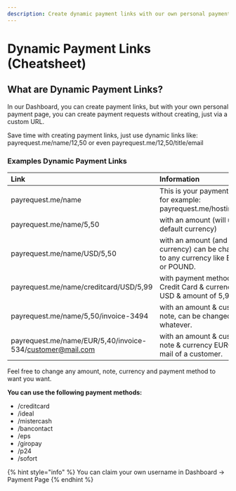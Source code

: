 ```yaml
---
description: Create dynamic payment links with our own personal payment page
---
```


# Dynamic Payment Links \(Cheatsheet\)

## What are Dynamic Payment Links?

In our Dashboard, you can create payment links, but with your own personal payment page, you can create payment requests without creating, just via a custom URL.

Save time with creating payment links, just use dynamic links like: payrequest.me/name/12,50 or even payrequest.me/12,50/title/email

### Examples Dynamic Payment Links

| Link | Information |
| :--- | :--- |
| payrequest.me/name | This is your payment page, for example: payrequest.me/hostingwalk |
| payrequest.me/name/5,50 | with an amount \(will use default currency\) |
| payrequest.me/name/USD/5,50 | with an amount \(and USD currency\) can be changed to any currency like EURO or POUND. |
| payrequest.me/name/creditcard/USD/5,99 | with payment method Credit Card & currency USD & amount of 5,99 |
| payrequest.me/name/5,50/invoice-3494 | with an amount & custom note, can be changed to whatever. |
| payrequest.me/name/EUR/5,40/invoice-534/customer@mail.com | with an amount & custom note & currency EURO & e-mail of a customer. |

Feel free to change any amount, note, currency and payment method to want you want.



**You can use the following payment methods:**

* /creditcard
* /ideal  
* /mistercash
* /bancontact
* /eps
* /giropay
* /p24
* /sofort







{% hint style="info" %}
 You can claim your own username in Dashboard -&gt; Payment Page
{% endhint %}





